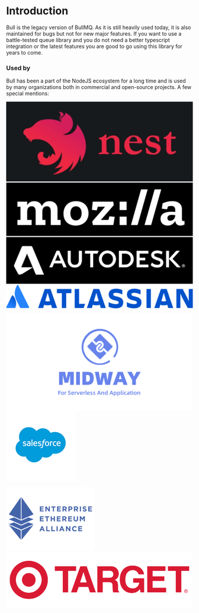 # Introduction

Bull is the legacy version of BullMQ. As it is still heavily used today, it is also maintained for bugs but not for new major features. If you want to use a battle-tested queue library and you do not need a better typescript integration or the latest features you are good to go using this library for years to come.

### Used by

Bull has been a part of the NodeJS ecosystem for a long time and is used by many organizations both in commercial and open-source projects. A few special mentions:

![](<../.gitbook/assets/Screenshot 2022-02-15 at 11.32.39 (1).png>)![](<../.gitbook/assets/mozilla-logo-bw-rgb (2).png>)![](../.gitbook/assets/autodesk-logo-white.png)![](<../.gitbook/assets/Atlassian-horizontal-blue-rgb (1).webp>)

![](../.gitbook/assets/midwayjs-logo.png)![](../.gitbook/assets/salesforce-logo.png)

![](<../.gitbook/assets/entethalliance-logo (1).png>)![](../.gitbook/assets/kisspng-logo-retail-target-corporation-advertising-5ae5ef43944c89.3404142515250184356074.png)

